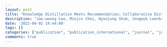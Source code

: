 ```yaml
---
layout: post
title: "Knowledge Distillation Meets Recommendation: Collaborative Distillation for Top-N Recommendation"
description: "Jae-woong Lee, Minjin Choi, Hyunjung Shim, Jongwuk Lee<br>Knowledge and Information Systems, 2022"
date: '2022-04-01 14:44:00'
tags: []
categories: ["publication", "publication_international", "journal", "journal_international"]
comments: true
---
```

